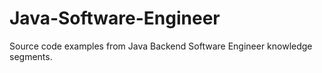 # Java-Software-Engineer
Source code examples from Java Backend Software Engineer knowledge segments.
